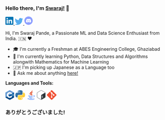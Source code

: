 ### Hello there, I'm [Swaraj!](https://github.com/swarajpande4) 👋

<a href="https://www.linkedin.com/in/swaraj-pande-621130189/"> 
    <img aling="left" alt="Swaraj Pande | LinkedIn" width=25px
    src = assets/linkedin.png>
</a>
<a href="https://twitter.com/PandeSwaraj"> 
    <img aling="left" alt="Swaraj Pande | Twitter" width=26px
    src = assets/twitter.png>
</a>
<a href="https://discord.gg/TV7SDz"> 
    <img aling="left" alt="Swaraj Pande | Discord" width=26px
    src = assets/discord.png>
</a>

<br />

Hi, I'm Swaraj Pande, a Passionate ML and Data Science Enthusiast from India. 🇮🇳 ❤️
- 🎓 I'm currently a Freshman at ABES Engineering College, Ghaziabad
- 🔎 I'm currently learning Python, Data Structures and Algorithms alongwith Mathematics for Machine Learning
- 🇯🇵 I'm picking up Japanese as a Language too
- 💭 Ask me about anything [here!](https://github.com/swarajpande4/swarajpande4/issues)

**Languages and Tools:**

<code><img height="30"
    src="assets/cpp.png"></code>
<code><img height="30"
    src="assets/python.png"></code>
<code><img height="30"
    src="assets/java.png"></code>
<code><img height="30"
    src="assets/bash.png"></code> 
<code><img height="30"
    src="assets/git.png"></code>

### ありがとうございました!